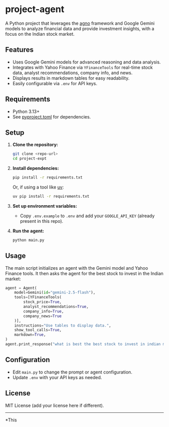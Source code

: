 # project-agent

A Python project that leverages the [agno](https://pypi.org/project/agno/) framework and Google Gemini models to analyze financial data and provide investment insights, with a focus on the Indian stock market.

## Features

- Uses Google Gemini models for advanced reasoning and data analysis.
- Integrates with Yahoo Finance via `YFinanceTools` for real-time stock data, analyst recommendations, company info, and news.
- Displays results in markdown tables for easy readability.
- Easily configurable via `.env` for API keys.

## Requirements

- Python 3.13+
- See [pyproject.toml](pyproject.toml) for dependencies.

## Setup

1. **Clone the repository:**
   ```sh
   git clone <repo-url>
   cd project-expt
   ```

2. **Install dependencies:**
   ```sh
   pip install -r requirements.txt
   ```
   Or, if using a tool like [uv](https://github.com/astral-sh/uv):
   ```sh
   uv pip install -r requirements.txt
   ```

3. **Set up environment variables:**
   - Copy `.env.example` to `.env` and add your `GOOGLE_API_KEY` (already present in this repo).

4. **Run the agent:**
   ```sh
   python main.py
   ```

## Usage

The main script initializes an agent with the Gemini model and Yahoo Finance tools. It then asks the agent for the best stock to invest in the Indian market:

```python
agent = Agent(
    model=Gemini(id="gemini-2.5-flash"),
    tools=[YFinanceTools(
        stock_price=True,
        analyst_recommendations=True,
        company_info=True,
        company_news=True
    )],
    instructions="Use tables to display data.",
    show_tool_calls=True,
    markdown=True,
)
agent.print_response("what is best the best stock to invest in indian market", stream=True)
```

## Configuration

- Edit `main.py` to change the prompt or agent configuration.
- Update `.env` with your API keys as needed.

## License

MIT License (add your license here if different).

---

*This